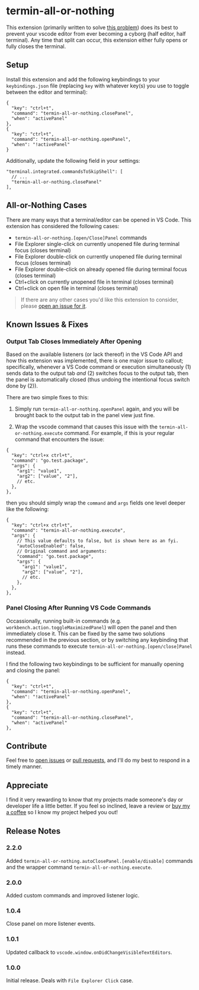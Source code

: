 # termin-all-or-nothing

This extension (primarily written to solve [this problem](https://github.com/microsoft/vscode/issues/131319))
does its best to prevent your vscode editor from ever becoming a cyborg
(half editor, half terminal). Any time that split can occur, this extension
either fully opens or fully closes the terminal.

## Setup

Install this extension and add the following keybindings to your
`keybindings.json` file (replacing `key` with whatever key(s) you use to
toggle between the editor and terminal):

```jsonc
{
  "key": "ctrl+t",
  "command": "termin-all-or-nothing.closePanel",
  "when": "activePanel"
},
{
  "key": "ctrl+t",
  "command": "termin-all-or-nothing.openPanel",
  "when": "!activePanel"
}
```

Additionally, update the following field in your settings:

```jsonc
"terminal.integrated.commandsToSkipShell": [
  // ...
  "termin-all-or-nothing.closePanel"
],
```

## All-or-Nothing Cases

There are many ways that a terminal/editor can be opened in VS Code. This
extension has considered the following cases:

 - `termin-all-or-nothing.[open/Close]Panel` commands
 - File Explorer single-click on currently unopened file during terminal
   focus (closes terminal)
 - File Explorer double-click on currently unopened file during terminal
   focus (closes terminal)
 - File Explorer double-click on already opened file during terminal
   focus (closes terminal)
 - Ctrl+click on currently unopened file in terminal (closes terminal)
 - Ctrl+click on open file in terminal (closes terminal)

> If there are any other cases you'd like this extension to consider, please
[open an issue for it](https://github.com/leep-frog/termin-all-or-nothing/issues).

## Known Issues & Fixes

### Output Tab Closes Immediately After Opening

Based on the available listeners (or lack thereof) in the VS Code API and how
this extension was implemented, there is one major issue to callout;
specifically, whenever a VS Code command or execution simultaneously (1) sends
data to the output tab *and* (2) switches focus to the output tab, then the
panel is automatically closed (thus undoing the intentional focus switch done
by (2)).

There are two simple fixes to this:

1. Simply run `termin-all-or-nothing.openPanel` again, and you will be brought
back to the output tab in the panel view just fine.

2. Wrap the vscode command that causes this issue with the
`termin-all-or-nothing.execute` command. For example, if this is your
regular command that encounters the issue:

```jsonc
{
  "key": "ctrl+x ctrl+t",
  "command": "go.test.package",
  "args": {
    "arg1": "value1",
    "arg2": ["value", "2"],
    // etc.
  },
},
```

then you should simply wrap the `command` and `args` fields one level deeper
like the following:

```jsonc
{
  "key": "ctrl+x ctrl+t",
  "command": "termin-all-or-nothing.execute",
  "args": {
    // This value defaults to false, but is shown here as an fyi.
    "autoCloseEnabled": false,
    // Original command and arguments:
    "command": "go.test.package",
    "args": {
      "arg1": "value1",
      "arg2": ["value", "2"],
      // etc.
    },
  },
},
```

### Panel Closing After Running VS Code Commands

Occassionally, running built-in commands (e.g.
`workbench.action.toggleMaximizedPanel`) will open the panel and then
immediately close it. This can be fixed by the same two solutions recommended
in the previous section, or by switching any keybinding that runs these commands
to execute `termin-all-or-nothing.[open/close]Panel` instead.

I find the following two keybindings to be sufficient for manually opening
and closing the panel:

```jsonc
{
  "key": "ctrl+t",
  "command": "termin-all-or-nothing.openPanel",
  "when": "!activePanel"
},
{
  "key": "ctrl+t",
  "command": "termin-all-or-nothing.closePanel",
  "when": "activePanel"
},
```

## Contribute

Feel free to
[open issues](https://github.com/leep-frog/termin-all-or-nothing/issues) or
[pull requests](https://github.com/leep-frog/termin-all-or-nothing/pulls),
and I'll do my best to respond in a timely manner.

## Appreciate

I find it very rewarding to know that my projects made someone's day or
developer life a little better. If you feel so inclined, leave a review
or [buy my a coffee](https://paypal.me/sleepfrog) so I know my project helped
you out!

## Release Notes

### 2.2.0

Added `termin-all-or-nothing.autoClosePanel.[enable/disable]` commands and the
wrapper command `termin-all-or-nothing.execute`.

### 2.0.0

Added custom commands and improved listener logic.

### 1.0.4

Close panel on more listener events.

### 1.0.1

Updated callback to `vscode.window.onDidChangeVisibleTextEditors`.


### 1.0.0

Initial release. Deals with `File Explorer Click` case.
